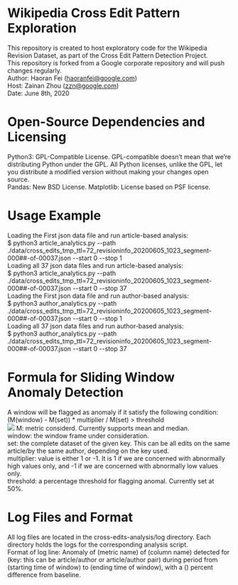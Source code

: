 # Wikipedia Cross Edit Pattern Exploration
This repository is created to host exploratory code for the Wikipedia Revision Dataset, as part of the Cross Edit Pattern Detection Project. <br />
This repository is forked from a Google corporate repository and will push changes regularly. <br />
Author: Haoran Fei (haoranfei@google.com) <br />
Host: Zainan Zhou (zzn@google.com) <br />
Date: June 8th, 2020 <br />

# Open-Source Dependencies and Licensing
Python3: GPL-Compatible License. GPL-compatible doesn’t mean that we’re distributing Python under the GPL. All Python licenses, unlike the GPL, let you distribute a modified version without making your changes open source. <br />
Pandas: New BSD License.
Matplotlib: License based on PSF license. 

# Usage Example
Loading the First json data file and run article-based analysis: <br />
$ python3 article_analytics.py --path ./data/cross_edits_tmp_ttl=72_revisioninfo_20200605_1023_segment-000##-of-00037.json --start 0 --stop 1 <br />
Loading all 37 json data files and run article-based analysis: <br />
$ python3 article_analytics.py --path ./data/cross_edits_tmp_ttl=72_revisioninfo_20200605_1023_segment-000##-of-00037.json --start 0 --stop 37 <br />
Loading the First json data file and run author-based analysis: <br />
$ python3 author_analytics.py --path ./data/cross_edits_tmp_ttl=72_revisioninfo_20200605_1023_segment-000##-of-00037.json --start 0 --stop 1 <br />
Loading all 37 json data files and run author-based analysis: <br />
$ python3 author_analytics.py --path ./data/cross_edits_tmp_ttl=72_revisioninfo_20200605_1023_segment-000##-of-00037.json --start 0 --stop 37 <br />

# Formula for Sliding Window Anomaly Detection
A window will be flagged as anomaly if it satisfy the following condition: <br />
(M(window) - M(set)) * multiplier / M(set) > threshold <br />
<img src="https://render.githubusercontent.com/render/math?math=(M(W) - M(S)) * k / M(S) > t"> 
M: metric considerd. Currently supports mean and median. <br />
window: the window frame under consideration. <br />
set: the complete dataset of the given key. This can be all edits on the same article/by the same author, depending on the key used. <br />
multiplier: value is either 1 or -1. It is 1 if we are concerned with abnormally high values only, and -1 if we are concerned with abnormally
low values only. <br />
threshold: a percentage threshold for flagging anomal. Currently set at 50%. <br/> 

# Log Files and Format
All log files are located in the cross-edits-analysis/log directory. Each directory holds the logs for the corresponding analysis script. <br />
Format of log line: Anomaly of (metric name) of (column name) detected for (key: this can be article/author or article/author pair) during period from 
(starting time of window) to (ending time of window), with a () percent difference from baseline. <br />





